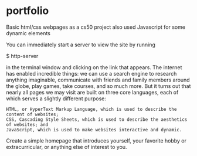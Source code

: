 # portfolio
Basic html/css webpages as a cs50 project also used
Javascript for some dynamic elements


You can immediately start a server to view the site by running

$ http-server

in the terminal window and clicking on the link that appears.
The internet has enabled incredible things: we can use a search engine to research anything imaginable, communicate with friends and family members around the globe, play games, take courses, and so much more. But it turns out that nearly all pages we may visit are built on three core languages, each of which serves a slightly different purpose:

    HTML, or HyperText Markup Language, which is used to describe the content of websites;
    CSS, Cascading Style Sheets, which is used to describe the aesthetics of websites; and
    JavaScript, which is used to make websites interactive and dynamic.

Create a simple homepage that introduces yourself, your favorite hobby or extracurricular, or anything else of interest to you.

